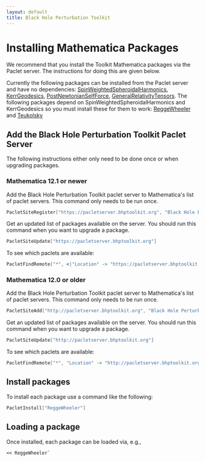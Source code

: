 ```yaml
---
layout: default
title: Black Hole Perturbation Toolkit
---
```


# Installing Mathematica Packages

We recommend that you install the Toolkit Mathematica packages via the Paclet server. The instructions for doing this are given below.

Currently the following packages can be installed from the Paclet server and have no dependencies: [SpinWeightedSpheroidalHarmonics](https://bhptoolkit.org/SpinWeightedSpheroidalHarmonics/), [KerrGeodesics](https://bhptoolkit.org/KerrGeodesics/), [PostNewtonianSelfForce](https://bhptoolkit.org/PostNewtonianSelfForce/), [GeneralRelativityTensors](https://github.com/BlackHolePerturbationToolkit/GeneralRelativityTensors). The following packages depend on SpinWeightedSpheroidalHarmonics and KerrGeodesics so you must install these for them to work: [ReggeWheeler](https://bhptoolkit.org/ReggeWheeler/) and [Teukolsky](https://bhptoolkit.org/Teukolsky/)

## Add the Black Hole Perturbation Toolkit Paclet Server

The following instructions either only need to be done once or when upgrading packages.

### Mathematica 12.1 or newer

Add the Black Hole Perturbation Toolkit paclet server to Mathematica's list of paclet servers. This command only needs to be run once.
```Mathematica
PacletSiteRegister["https://pacletserver.bhptoolkit.org", "Black Hole Perturbation Toolkit Paclet Server"]
```
Get an updated list of packages available on the server. You should run this command when you want to upgrade a package.
```Mathematica
PacletSiteUpdate["https://pacletserver.bhptoolkit.org"]
```
To see which paclets are available:
```Mathematica
PacletFindRemote["*", <|"Location" -> "https://pacletserver.bhptoolkit.org"|>]
```

### Mathematica 12.0 or older

Add the Black Hole Perturbation Toolkit paclet server to Mathematica's list of paclet servers. This command only needs to be run once.
```Mathematica
PacletSiteAdd["http://pacletserver.bhptoolkit.org", "Black Hole Perturbation Toolkit Paclet Server"]
```
Get an updated list of packages available on the server. You should run this command when you want to upgrade a package.
```Mathematica
PacletSiteUpdate["http://pacletserver.bhptoolkit.org"]
```
To see which paclets are available:
```Mathematica
PacletFindRemote["*", "Location" -> "http://pacletserver.bhptoolkit.org"]
```

## Install packages

To install each package use a command like the following:
```Mathematica
PacletInstall["ReggeWheeler"]
```

## Loading a package

Once installed, each package can be loaded via, e.g.,

```Mathematica
<< ReggeWheeler`
```
